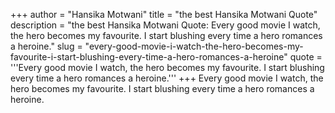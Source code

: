 +++
author = "Hansika Motwani"
title = "the best Hansika Motwani Quote"
description = "the best Hansika Motwani Quote: Every good movie I watch, the hero becomes my favourite. I start blushing every time a hero romances a heroine."
slug = "every-good-movie-i-watch-the-hero-becomes-my-favourite-i-start-blushing-every-time-a-hero-romances-a-heroine"
quote = '''Every good movie I watch, the hero becomes my favourite. I start blushing every time a hero romances a heroine.'''
+++
Every good movie I watch, the hero becomes my favourite. I start blushing every time a hero romances a heroine.
